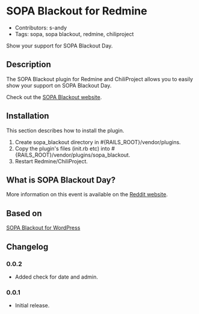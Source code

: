 # SOPA Blackout for Redmine #

* Contributors: s-andy
* Tags: sopa, sopa blackout, redmine, chiliproject

Show your support for SOPA Blackout Day.

## Description ##

The SOPA Blackout plugin for Redmine and ChiliProject allows you to easily show your support on SOPA Blackout Day.

Check out the [SOPA Blackout website](http://sopablackout.org).

## Installation ##

This section describes how to install the plugin.

1. Create sopa_blackout directory in #{RAILS_ROOT}/vendor/plugins.
1. Copy the plugin's files (init.rb etc) into #{RAILS_ROOT}/vendor/plugins/sopa_blackout.
1. Restart Redmine/ChiliProject.

## What is SOPA Blackout Day? ##

More information on this event is available on the [Reddit website][r_url].

  [r_url]: http://blog.reddit.com/2012/01/stopped-they-must-be-on-this-all.html

## Based on ##

[SOPA Blackout for WordPress](https://github.com/sgerrand/sopa-blackout-for-wordpress)

## Changelog ##

### 0.0.2 ###

* Added check for date and admin.

### 0.0.1 ###

* Initial release.
